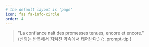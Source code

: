 ```yaml
---
# the default layout is 'page'
icon: fas fa-info-circle
order: 4
---
```


> "La confiance naît des promesses tenues, encore et encore."<br>(신뢰는 반복해서 지켜진 약속에서 태어난다.)
{: .prompt-tip }
